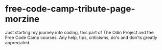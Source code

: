 # free-code-camp-tribute-page-morzine
Just starting my journey into coding, this part of The Odin Project and the Free Code Camp courses. Any help, tips, criticisms, do's and don'ts greatly appreciated.  
